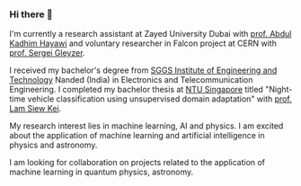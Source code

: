 ### Hi there 👋

<!--
**vgthengane/vgthengane** is a ✨ _special_ ✨ repository because its `README.md` (this file) appears on your GitHub profile.

Here are some ideas to get you started:

- 🔭 I’m currently working on ...
- 🌱 I’m currently learning ...
- 👯 I’m looking to collaborate on ...
- 🤔 I’m looking for help with ...
- 💬 Ask me about ...
- 📫 How to reach me: ...
- 😄 Pronouns: ...
- ⚡ Fun fact: ...
-->

I'm currently a research assistant at Zayed University Dubai with [prof. Abdul Kadhim Hayawi](https://scholar.google.ca/citations?user=9x-gX6sAAAAJ&hl=en) and voluntary researcher in Falcon project at CERN with [prof. Sergei Gleyzer](http://sergeigleyzer.com/). 

I received my bachelor's degree from [SGGS Institute of Engineering and Technology](https://www.sggs.ac.in/) Nanded (India) in Electronics and Telecommunication Engineering. I completed my bachelor thesis at [NTU Singapore](https://www.ntu.edu.sg/) titled "Night-time vehicle classification using unsupervised domain adaptation" with [prof. Lam Siew Kei](https://personal.ntu.edu.sg/assklam/).

My research interest lies in machine learning, AI and physics. I am excited about the application of machine learning and artificial intelligence in physics and astronomy.

I am looking for collaboration on projects related to the application of machine learning in quantum physics, astronomy. 

